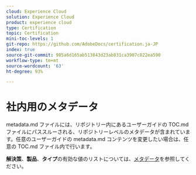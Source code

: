 ```yaml
---
cloud: Experience Cloud
solution: Experience Cloud
product: experience cloud
type: Certification
topic: Certification
mini-toc-levels: 1
git-repo: https://github.com/AdobeDocs/certification.ja-JP
index: true
source-git-commit: 985a6d165ab513843d23ab831ca3907c822ea590
workflow-type: tm+mt
source-wordcount: '63'
ht-degree: 93%

---
```



# 社内用のメタデータ

metadata.md ファイルには、リポジトリー内にあるユーザーガイドの TOC.md ファイルにパススルーされる、リポジトリーレベルのメタデータが含まれています。任意のユーザーガイドの metadata.md コンテンツを変更したい場合は、任意の TOC.md ファイル内で行います。

**解決策**、**製品**、**タイプ**&#x200B;の有効な値のリストについては、[メタデータ](https://experienceleague.adobe.com/docs/authoring-guide-exl/using/editing/user-guide-setup/metadata.html?lang=ja)を参照してください。
